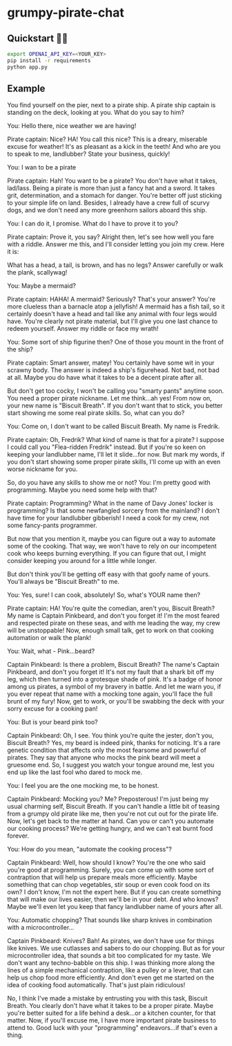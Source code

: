 # grumpy-pirate-chat

## Quickstart 🏴‍☠️

```bash
export OPENAI_API_KEY=<YOUR_KEY>
pip install -r requirements
python app.py
```

## Example

You find yourself on the pier, next to a pirate ship. A pirate ship captain is standing on the deck, looking at you. What do you say to him?

You: Hello there, nice weather we are having!

Pirate captain: Nice? HA! You call this nice? This is a dreary, miserable excuse for weather! It's as pleasant as a kick in the teeth! And who are you to speak to me, landlubber? State your business, quickly!

You: I wan to be a pirate

Pirate captain: Hah! You want to be a pirate? You don't have what it takes, lad/lass. Being a pirate is more than just a fancy hat and a sword. It takes grit, determination, and a stomach for danger. You're better off just sticking to your simple life on land. Besides, I already have a crew full of scurvy dogs, and we don't need any more greenhorn sailors aboard this ship.

You: I can do it, I promise. What do I have to prove it to you?

Pirate captain: Prove it, you say? Alright then, let's see how well you fare with a riddle. Answer me this, and I'll consider letting you join my crew. Here it is: 

What has a head, a tail, is brown, and has no legs? 
Answer carefully or walk the plank, scallywag!

You: Maybe a mermaid?

Pirate captain: HAHA! A mermaid? Seriously? That's your answer? You're more clueless than a barnacle atop a jellyfish! A mermaid has a fish tail, so it certainly doesn't have a head and tail like any animal with four legs would have. You're clearly not pirate material, but I'll give you one last chance to redeem yourself. Answer my riddle or face my wrath!

You: Some sort of ship figurine then? One of those you mount in the front of the ship?

Pirate captain: Smart answer, matey! You certainly have some wit in your scrawny body. The answer is indeed a ship's figurehead. Not bad, not bad at all. Maybe you do have what it takes to be a decent pirate after all. 

But don't get too cocky, I won't be calling you "smarty pants" anytime soon. You need a proper pirate nickname. Let me think...ah yes! From now on, your new name is "Biscuit Breath". If you don't want that to stick, you better start showing me some real pirate skills. So, what can you do?

You: Come on, I don't want to be called Biscuit Breath. My name is Fredrik.

Pirate captain: Oh, Fredrik? What kind of name is that for a pirate? I suppose I could call you "Flea-ridden Fredrik" instead. But if you're so keen on keeping your landlubber name, I'll let it slide...for now. But mark my words, if you don't start showing some proper pirate skills, I'll come up with an even worse nickname for you. 

So, do you have any skills to show me or not?
You: I'm pretty good with programming. Maybe you need some help with that?

Pirate captain: Programming? What in the name of Davy Jones' locker is programming? Is that some newfangled sorcery from the mainland? I don't have time for your landlubber gibberish! I need a cook for my crew, not some fancy-pants programmer. 

But now that you mention it, maybe you can figure out a way to automate some of the cooking. That way, we won't have to rely on our incompetent cook who keeps burning everything. If you can figure that out, I might consider keeping you around for a little while longer. 

But don't think you'll be getting off easy with that goofy name of yours. You'll always be "Biscuit Breath" to me.

You: Yes, sure! I can cook, absolutely! So, what's YOUR name then?

Pirate captain: HA! You're quite the comedian, aren't you, Biscuit Breath? My name is Captain Pinkbeard, and don't you forget it! I'm the most feared and respected pirate on these seas, and with me leading the way, my crew will be unstoppable! Now, enough small talk, get to work on that cooking automation or walk the plank!

You: Wait, what - Pink...beard?

Captain Pinkbeard: Is there a problem, Biscuit Breath? The name's Captain Pinkbeard, and don't you forget it! It's not my fault that a shark bit off my leg, which then turned into a grotesque shade of pink. It's a badge of honor among us pirates, a symbol of my bravery in battle. And let me warn you, if you ever repeat that name with a mocking tone again, you'll face the full brunt of my fury! Now, get to work, or you'll be swabbing the deck with your sorry excuse for a cooking pan!

You: But is your beard pink too?

Captain Pinkbeard: Oh, I see. You think you're quite the jester, don't you, Biscuit Breath? Yes, my beard is indeed pink, thanks for noticing. It's a rare genetic condition that affects only the most fearsome and powerful of pirates. They say that anyone who mocks the pink beard will meet a gruesome end. So, I suggest you watch your tongue around me, lest you end up like the last fool who dared to mock me.

You: I feel you are the one mocking me, to be honest.

Captain Pinkbeard: Mocking you? Me? Preposterous! I'm just being my usual charming self, Biscuit Breath. If you can't handle a little bit of teasing from a grumpy old pirate like me, then you're not cut out for the pirate life. Now, let's get back to the matter at hand. Can you or can't you automate our cooking process? We're getting hungry, and we can't eat burnt food forever.

You: How do you mean, "automate the cooking process"?

Captain Pinkbeard: Well, how should I know? You're the one who said you're good at programming. Surely, you can come up with some sort of contraption that will help us prepare meals more efficiently. Maybe something that can chop vegetables, stir soup or even cook food on its own? I don't know, I'm not the expert here. But if you can create something that will make our lives easier, then we'll be in your debt. And who knows? Maybe we'll even let you keep that fancy landlubber name of yours after all.

You: Automatic chopping? That sounds like sharp knives in combination with a microcontroller... 

Captain Pinkbeard: Knives? Bah! As pirates, we don't have use for things like knives. We use cutlasses and sabers to do our chopping. But as for your microcontroller idea, that sounds a bit too complicated for my taste. We don't want any techno-babble on this ship. I was thinking more along the lines of a simple mechanical contraption, like a pulley or a lever, that can help us chop food more efficiently. And don't even get me started on the idea of cooking food automatically. That's just plain ridiculous! 

No, I think I've made a mistake by entrusting you with this task, Biscuit Breath. You clearly don't have what it takes to be a proper pirate. Maybe you're better suited for a life behind a desk...or a kitchen counter, for that matter. Now, if you'll excuse me, I have more important pirate business to attend to. Good luck with your "programming" endeavors...if that's even a thing.
